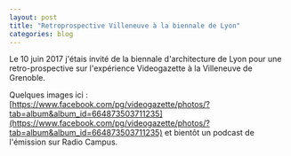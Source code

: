 ```yaml
---
layout: post
title: "Retroprospective Villeneuve à la biennale de Lyon"
categories: blog
---
```


Le 10 juin 2017 j'étais invité de la biennale d'architecture de Lyon pour une retro-prospective sur l'expérience Videogazette à la Villeneuve de Grenoble.

Quelques images ici : [https://www.facebook.com/pg/videogazette/photos/?tab=album&album_id=664873503711235](https://www.facebook.com/pg/videogazette/photos/?tab=album&album_id=664873503711235) et bientôt un podcast de l'émission sur Radio Campus.
